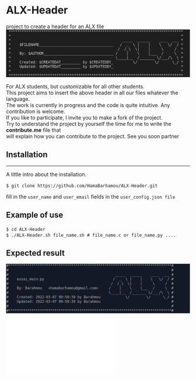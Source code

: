 # ALX-Header
project to create a header for an ALX file 
![alt text](images/alx_header.png)


For ALX students, but customizable for all other students. </br>
This project aims to insert the above header in all our files whatever the language. </br>
The work is currently in progress and the code is quite intuitive. Any contribution is welcome. </br>
If you like to participate, I invite you to make a fork of the project. </br>
Try to understand the project by yourself the time for me to write the **contribute.me** file that </br>will explain how you can contribute to the project. See you soon partner

## Installation
***
A little intro about the installation.
```
$ git clone https://github.com/HamaBarhamou/ALX-Header.git

```
fill in the ```user_name``` and ```user_email``` fields in the ```user_config.json file```

## Example of use

```
$ cd ALX-Header
$ ./ALX-Header.sh file_name.sh # file_name.c or file_name.py ....

```


## Expected result 

![alt text](images/alxBarhamou.png)

![To contribute to the project](CONTRIBUTING.md)
